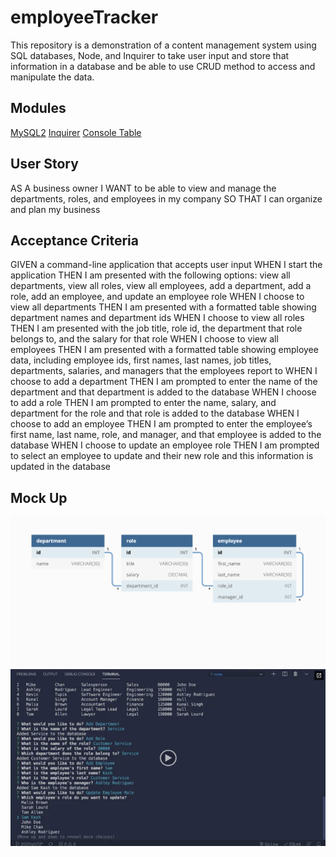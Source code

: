 # employeeTracker
This repository is a demonstration of a content management system using SQL databases, Node, and Inquirer to take user input and store that information in a database and be able to use CRUD method to access and manipulate the data.

## Modules
[MySQL2](https://www.npmjs.com/package/mysql2)
[Inquirer](https://www.npmjs.com/package/inquirer)
[Console Table](https://www.npmjs.com/package/console.table)

## User Story
AS A business owner
I WANT to be able to view and manage the departments, roles, and employees in my company
SO THAT I can organize and plan my business

## Acceptance Criteria
GIVEN a command-line application that accepts user input
WHEN I start the application
THEN I am presented with the following options: view all departments, view all roles, view all employees, add a department, add a role, add an employee, and update an employee role
WHEN I choose to view all departments
THEN I am presented with a formatted table showing department names and department ids
WHEN I choose to view all roles
THEN I am presented with the job title, role id, the department that role belongs to, and the salary for that role
WHEN I choose to view all employees
THEN I am presented with a formatted table showing employee data, including employee ids, first names, last names, job titles, departments, salaries, and managers that the employees report to
WHEN I choose to add a department
THEN I am prompted to enter the name of the department and that department is added to the database
WHEN I choose to add a role
THEN I am prompted to enter the name, salary, and department for the role and that role is added to the database
WHEN I choose to add an employee
THEN I am prompted to enter the employee’s first name, last name, role, and manager, and that employee is added to the database
WHEN I choose to update an employee role
THEN I am prompted to select an employee to update and their new role and this information is updated in the database

## Mock Up
![database structure](./assets/12-sql-homework-demo-01.png)
![inquirer example](./assets/12-sql-homework-video-thumbnail.png)